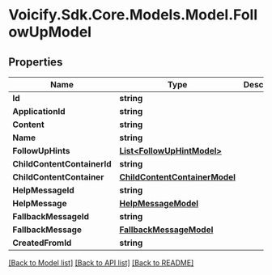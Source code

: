 # Voicify.Sdk.Core.Models.Model.FollowUpModel
## Properties

Name | Type | Description | Notes
------------ | ------------- | ------------- | -------------
**Id** | **string** |  | [optional] 
**ApplicationId** | **string** |  | [optional] 
**Content** | **string** |  | [optional] 
**Name** | **string** |  | [optional] 
**FollowUpHints** | [**List&lt;FollowUpHintModel&gt;**](FollowUpHintModel.md) |  | [optional] 
**ChildContentContainerId** | **string** |  | [optional] 
**ChildContentContainer** | [**ChildContentContainerModel**](ChildContentContainerModel.md) |  | [optional] 
**HelpMessageId** | **string** |  | [optional] 
**HelpMessage** | [**HelpMessageModel**](HelpMessageModel.md) |  | [optional] 
**FallbackMessageId** | **string** |  | [optional] 
**FallbackMessage** | [**FallbackMessageModel**](FallbackMessageModel.md) |  | [optional] 
**CreatedFromId** | **string** |  | [optional] 

[[Back to Model list]](../README.md#documentation-for-models) [[Back to API list]](../README.md#documentation-for-api-endpoints) [[Back to README]](../README.md)

